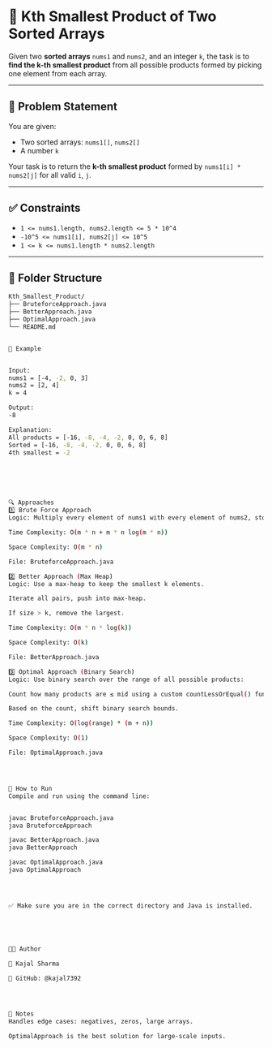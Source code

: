 # 📌 Kth Smallest Product of Two Sorted Arrays

Given two **sorted arrays** `nums1` and `nums2`, and an integer `k`, the task is to **find the k-th smallest product** from all possible products formed by picking one element from each array.

---

## 🧠 Problem Statement

You are given:
- Two sorted arrays: `nums1[]`, `nums2[]`
- A number `k`

Your task is to return the **k-th smallest product** formed by `nums1[i] * nums2[j]` for all valid `i`, `j`.

---

## ✅ Constraints

- `1 <= nums1.length, nums2.length <= 5 * 10^4`
- `-10^5 <= nums1[i], nums2[j] <= 10^5`
- `1 <= k <= nums1.length * nums2.length`

---

## 📂 Folder Structure

```bash
Kth_Smallest_Product/
├── BruteforceApproach.java
├── BetterApproach.java
├── OptimalApproach.java
└── README.md


🧪 Example


Input:
nums1 = [-4, -2, 0, 3]
nums2 = [2, 4]
k = 4

Output:
-8

Explanation:
All products = [-16, -8, -4, -2, 0, 0, 6, 8]
Sorted = [-16, -8, -4, -2, 0, 0, 6, 8]
4th smallest = -2






🔍 Approaches
1️⃣ Brute Force Approach
Logic: Multiply every element of nums1 with every element of nums2, store them in a list, sort the list, return the k-1th index.

Time Complexity: O(m * n + m * n log(m * n))

Space Complexity: O(m * n)

File: BruteforceApproach.java

2️⃣ Better Approach (Max Heap)
Logic: Use a max-heap to keep the smallest k elements.

Iterate all pairs, push into max-heap.

If size > k, remove the largest.

Time Complexity: O(m * n * log(k))

Space Complexity: O(k)

File: BetterApproach.java

3️⃣ Optimal Approach (Binary Search)
Logic: Use binary search over the range of all possible products:

Count how many products are ≤ mid using a custom countLessOrEqual() function.

Based on the count, shift binary search bounds.

Time Complexity: O(log(range) * (m + n))

Space Complexity: O(1)

File: OptimalApproach.java




🚀 How to Run
Compile and run using the command line:


javac BruteforceApproach.java
java BruteforceApproach

javac BetterApproach.java
java BetterApproach

javac OptimalApproach.java
java OptimalApproach




✅ Make sure you are in the correct directory and Java is installed.





👩‍💻 Author

💼 Kajal Sharma

🔗 GitHub: @kajal7392




📘 Notes
Handles edge cases: negatives, zeros, large arrays.

OptimalApproach is the best solution for large-scale inputs.






